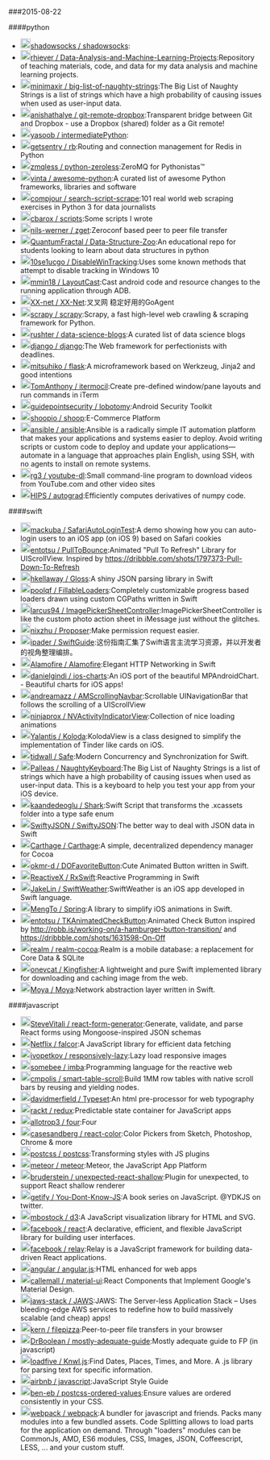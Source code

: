 ###2015-08-22

####python
* <img src='https://avatars0.githubusercontent.com/u/1073082?v=3&s=40' height='20' width='20'>[shadowsocks / shadowsocks](https://github.com/shadowsocks/shadowsocks):
* <img src='https://avatars3.githubusercontent.com/u/1719223?v=3&s=40' height='20' width='20'>[rhiever / Data-Analysis-and-Machine-Learning-Projects](https://github.com/rhiever/Data-Analysis-and-Machine-Learning-Projects):Repository of teaching materials, code, and data for my data analysis and machine learning projects.
* <img src='https://avatars3.githubusercontent.com/u/2179708?v=3&s=40' height='20' width='20'>[minimaxir / big-list-of-naughty-strings](https://github.com/minimaxir/big-list-of-naughty-strings):The Big List of Naughty Strings is a list of strings which have a high probability of causing issues when used as user-input data.
* <img src='https://avatars3.githubusercontent.com/u/3526486?v=3&s=40' height='20' width='20'>[anishathalye / git-remote-dropbox](https://github.com/anishathalye/git-remote-dropbox):Transparent bridge between Git and Dropbox - use a Dropbox (shared) folder as a Git remote!
* <img src='https://avatars0.githubusercontent.com/u/3696393?v=3&s=40' height='20' width='20'>[yasoob / intermediatePython](https://github.com/yasoob/intermediatePython):
* <img src='https://avatars1.githubusercontent.com/u/7396?v=3&s=40' height='20' width='20'>[getsentry / rb](https://github.com/getsentry/rb):Routing and connection management for Redis in Python
* <img src='https://avatars1.githubusercontent.com/u/375149?v=3&s=40' height='20' width='20'>[zmqless / python-zeroless](https://github.com/zmqless/python-zeroless):ZeroMQ for Pythonistas™
* <img src='https://avatars3.githubusercontent.com/u/652070?v=3&s=40' height='20' width='20'>[vinta / awesome-python](https://github.com/vinta/awesome-python):A curated list of awesome Python frameworks, libraries and software
* <img src='https://avatars1.githubusercontent.com/u/121520?v=3&s=40' height='20' width='20'>[compjour / search-script-scrape](https://github.com/compjour/search-script-scrape):101 real world web scraping exercises in Python 3 for data journalists
* <img src='https://avatars3.githubusercontent.com/u/416031?v=3&s=40' height='20' width='20'>[cbarox / scripts](https://github.com/cbarox/scripts):Some scripts I wrote
* <img src='https://avatars0.githubusercontent.com/u/88704?v=3&s=40' height='20' width='20'>[nils-werner / zget](https://github.com/nils-werner/zget):Zeroconf based peer to peer file transfer
* <img src='https://avatars2.githubusercontent.com/u/2875790?v=3&s=40' height='20' width='20'>[QuantumFractal / Data-Structure-Zoo](https://github.com/QuantumFractal/Data-Structure-Zoo):An educational repo for students looking to learn about data structures in python
* <img src='https://avatars3.githubusercontent.com/u/605854?v=3&s=40' height='20' width='20'>[10se1ucgo / DisableWinTracking](https://github.com/10se1ucgo/DisableWinTracking):Uses some known methods that attempt to disable tracking in Windows 10
* <img src='https://avatars0.githubusercontent.com/u/748883?v=3&s=40' height='20' width='20'>[mmin18 / LayoutCast](https://github.com/mmin18/LayoutCast):Cast android code and resource changes to the running application through ADB.
* <img src='https://avatars2.githubusercontent.com/u/10395528?v=3&s=40' height='20' width='20'>[XX-net / XX-Net](https://github.com/XX-net/XX-Net):叉叉网 稳定好用的GoAgent
* <img src='https://avatars3.githubusercontent.com/u/185212?v=3&s=40' height='20' width='20'>[scrapy / scrapy](https://github.com/scrapy/scrapy):Scrapy, a fast high-level web crawling & scraping framework for Python.
* <img src='https://avatars2.githubusercontent.com/u/3187951?v=3&s=40' height='20' width='20'>[rushter / data-science-blogs](https://github.com/rushter/data-science-blogs):A curated list of data science blogs
* <img src='https://avatars3.githubusercontent.com/u/180401?v=3&s=40' height='20' width='20'>[django / django](https://github.com/django/django):The Web framework for perfectionists with deadlines.
* <img src='https://avatars1.githubusercontent.com/u/7396?v=3&s=40' height='20' width='20'>[mitsuhiko / flask](https://github.com/mitsuhiko/flask):A microframework based on Werkzeug, Jinja2 and good intentions
* <img src='https://avatars3.githubusercontent.com/u/966003?v=3&s=40' height='20' width='20'>[TomAnthony / itermocil](https://github.com/TomAnthony/itermocil):Create pre-defined window/pane layouts and run commands in iTerm
* <img src='https://avatars1.githubusercontent.com/u/5272323?v=3&s=40' height='20' width='20'>[guidepointsecurity / lobotomy](https://github.com/guidepointsecurity/lobotomy):Android Security Toolkit
* <img src='https://avatars3.githubusercontent.com/u/58669?v=3&s=40' height='20' width='20'>[shoopio / shoop](https://github.com/shoopio/shoop):E-Commerce Platform
* <img src='https://avatars3.githubusercontent.com/u/17700?v=3&s=40' height='20' width='20'>[ansible / ansible](https://github.com/ansible/ansible):Ansible is a radically simple IT automation platform that makes your applications and systems easier to deploy. Avoid writing scripts or custom code to deploy and update your applications— automate in a language that approaches plain English, using SSH, with no agents to install on remote systems.
* <img src='https://avatars1.githubusercontent.com/u/779568?v=3&s=40' height='20' width='20'>[rg3 / youtube-dl](https://github.com/rg3/youtube-dl):Small command-line program to download videos from YouTube.com and other video sites
* <img src='https://avatars0.githubusercontent.com/u/8833761?v=3&s=40' height='20' width='20'>[HIPS / autograd](https://github.com/HIPS/autograd):Efficiently computes derivatives of numpy code.

####swift
* <img src='https://avatars2.githubusercontent.com/u/28465?v=3&s=40' height='20' width='20'>[mackuba / SafariAutoLoginTest](https://github.com/mackuba/SafariAutoLoginTest):A demo showing how you can auto-login users to an iOS app (on iOS 9) based on Safari cookies
* <img src='https://avatars3.githubusercontent.com/u/2075801?v=3&s=40' height='20' width='20'>[entotsu / PullToBounce](https://github.com/entotsu/PullToBounce):Animated "Pull To Refresh" Library for UIScrollView. Inspired by https://dribbble.com/shots/1797373-Pull-Down-To-Refresh
* <img src='https://avatars2.githubusercontent.com/u/5456481?v=3&s=40' height='20' width='20'>[hkellaway / Gloss](https://github.com/hkellaway/Gloss):A shiny JSON parsing library in Swift
* <img src='https://avatars1.githubusercontent.com/u/7887319?v=3&s=40' height='20' width='20'>[poolqf / FillableLoaders](https://github.com/poolqf/FillableLoaders):Completely customizable progress based loaders drawn using custom CGPaths written in Swift
* <img src='https://avatars3.githubusercontent.com/u/762049?v=3&s=40' height='20' width='20'>[larcus94 / ImagePickerSheetController](https://github.com/larcus94/ImagePickerSheetController):ImagePickerSheetController is like the custom photo action sheet in iMessage just without the glitches.
* <img src='https://avatars0.githubusercontent.com/u/435208?v=3&s=40' height='20' width='20'>[nixzhu / Proposer](https://github.com/nixzhu/Proposer):Make permission request easier.
* <img src='https://avatars0.githubusercontent.com/u/373016?v=3&s=40' height='20' width='20'>[ipader / SwiftGuide](https://github.com/ipader/SwiftGuide):这份指南汇集了Swift语言主流学习资源，并以开发者的视角整理编排。
* <img src='https://avatars3.githubusercontent.com/u/7659?v=3&s=40' height='20' width='20'>[Alamofire / Alamofire](https://github.com/Alamofire/Alamofire):Elegant HTTP Networking in Swift
* <img src='https://avatars1.githubusercontent.com/u/366926?v=3&s=40' height='20' width='20'>[danielgindi / ios-charts](https://github.com/danielgindi/ios-charts):An iOS port of the beautiful MPAndroidChart. - Beautiful charts for iOS apps!
* <img src='https://avatars0.githubusercontent.com/u/570797?v=3&s=40' height='20' width='20'>[andreamazz / AMScrollingNavbar](https://github.com/andreamazz/AMScrollingNavbar):Scrollable UINavigationBar that follows the scrolling of a UIScrollView
* <img src='https://avatars0.githubusercontent.com/u/4948012?v=3&s=40' height='20' width='20'>[ninjaprox / NVActivityIndicatorView](https://github.com/ninjaprox/NVActivityIndicatorView):Collection of nice loading animations
* <img src='https://avatars0.githubusercontent.com/u/839819?v=3&s=40' height='20' width='20'>[Yalantis / Koloda](https://github.com/Yalantis/Koloda):KolodaView is a class designed to simplify the implementation of Tinder like cards on iOS.
* <img src='https://avatars0.githubusercontent.com/u/1156077?v=3&s=40' height='20' width='20'>[tidwall / Safe](https://github.com/tidwall/Safe):Modern Concurrency and Synchronization for Swift.
* <img src='https://avatars3.githubusercontent.com/u/48797?v=3&s=40' height='20' width='20'>[Palleas / NaughtyKeyboard](https://github.com/Palleas/NaughtyKeyboard):The Big List of Naughty Strings is a list of strings which have a high probability of causing issues when used as user-input data. This is a keyboard to help you test your app from your iOS device.
* <img src='https://avatars2.githubusercontent.com/u/1566836?v=3&s=40' height='20' width='20'>[kaandedeoglu / Shark](https://github.com/kaandedeoglu/Shark):Swift Script that transforms the .xcassets folder into a type safe enum
* <img src='https://avatars0.githubusercontent.com/u/272929?v=3&s=40' height='20' width='20'>[SwiftyJSON / SwiftyJSON](https://github.com/SwiftyJSON/SwiftyJSON):The better way to deal with JSON data in Swift
* <img src='https://avatars1.githubusercontent.com/u/432536?v=3&s=40' height='20' width='20'>[Carthage / Carthage](https://github.com/Carthage/Carthage):A simple, decentralized dependency manager for Cocoa
* <img src='https://avatars0.githubusercontent.com/u/4679138?v=3&s=40' height='20' width='20'>[okmr-d / DOFavoriteButton](https://github.com/okmr-d/DOFavoriteButton):Cute Animated Button written in Swift.
* <img src='https://avatars3.githubusercontent.com/u/1641148?v=3&s=40' height='20' width='20'>[ReactiveX / RxSwift](https://github.com/ReactiveX/RxSwift):Reactive Programming in Swift
* <img src='https://avatars2.githubusercontent.com/u/573856?v=3&s=40' height='20' width='20'>[JakeLin / SwiftWeather](https://github.com/JakeLin/SwiftWeather):SwiftWeather is an iOS app developed in Swift language.
* <img src='https://avatars3.githubusercontent.com/u/1065452?v=3&s=40' height='20' width='20'>[MengTo / Spring](https://github.com/MengTo/Spring):A library to simplify iOS animations in Swift.
* <img src='https://avatars3.githubusercontent.com/u/2075801?v=3&s=40' height='20' width='20'>[entotsu / TKAnimatedCheckButton](https://github.com/entotsu/TKAnimatedCheckButton):Animated Check Button inspired by http://robb.is/working-on/a-hamburger-button-transition/ and https://dribbble.com/shots/1631598-On-Off
* <img src='https://avatars1.githubusercontent.com/u/474794?v=3&s=40' height='20' width='20'>[realm / realm-cocoa](https://github.com/realm/realm-cocoa):Realm is a mobile database: a replacement for Core Data & SQLite
* <img src='https://avatars1.githubusercontent.com/u/1019875?v=3&s=40' height='20' width='20'>[onevcat / Kingfisher](https://github.com/onevcat/Kingfisher):A lightweight and pure Swift implemented library for downloading and caching image from the web.
* <img src='https://avatars0.githubusercontent.com/u/498212?v=3&s=40' height='20' width='20'>[Moya / Moya](https://github.com/Moya/Moya):Network abstraction layer written in Swift.

####javascript
* <img src='https://avatars2.githubusercontent.com/u/4956356?v=3&s=40' height='20' width='20'>[SteveVitali / react-form-generator](https://github.com/SteveVitali/react-form-generator):Generate, validate, and parse React forms using Mongoose-inspired JSON schemas
* <img src='https://avatars1.githubusercontent.com/u/4458174?v=3&s=40' height='20' width='20'>[Netflix / falcor](https://github.com/Netflix/falcor):A JavaScript library for efficient data fetching
* <img src='None' height='20' width='20'>[ivopetkov / responsively-lazy](https://github.com/ivopetkov/responsively-lazy):Lazy load responsive images
* <img src='https://avatars3.githubusercontent.com/u/8467?v=3&s=40' height='20' width='20'>[somebee / imba](https://github.com/somebee/imba):Programming language for the reactive web
* <img src='https://avatars0.githubusercontent.com/u/170063?v=3&s=40' height='20' width='20'>[cmpolis / smart-table-scroll](https://github.com/cmpolis/smart-table-scroll):Build 1MM row tables with native scroll bars by reusing and yielding nodes.
* <img src='https://avatars1.githubusercontent.com/u/747928?v=3&s=40' height='20' width='20'>[davidmerfield / Typeset](https://github.com/davidmerfield/Typeset):An html pre-proces­sor for web ty­pog­ra­phy
* <img src='https://avatars3.githubusercontent.com/u/810438?v=3&s=40' height='20' width='20'>[rackt / redux](https://github.com/rackt/redux):Predictable state container for JavaScript apps
* <img src='https://avatars3.githubusercontent.com/u/4640420?v=3&s=40' height='20' width='20'>[allotrop3 / four](https://github.com/allotrop3/four):Four
* <img src='https://avatars1.githubusercontent.com/u/4633636?v=3&s=40' height='20' width='20'>[casesandberg / react-color](https://github.com/casesandberg/react-color):Color Pickers from Sketch, Photoshop, Chrome & more
* <img src='https://avatars1.githubusercontent.com/u/19343?v=3&s=40' height='20' width='20'>[postcss / postcss](https://github.com/postcss/postcss):Transforming styles with JS plugins
* <img src='https://avatars1.githubusercontent.com/u/16724?v=3&s=40' height='20' width='20'>[meteor / meteor](https://github.com/meteor/meteor):Meteor, the JavaScript App Platform
* <img src='https://avatars3.githubusercontent.com/u/91716?v=3&s=40' height='20' width='20'>[bruderstein / unexpected-react-shallow](https://github.com/bruderstein/unexpected-react-shallow):Plugin for unexpected, to support React shallow renderer
* <img src='https://avatars0.githubusercontent.com/u/150330?v=3&s=40' height='20' width='20'>[getify / You-Dont-Know-JS](https://github.com/getify/You-Dont-Know-JS):A book series on JavaScript. @YDKJS on twitter.
* <img src='https://avatars2.githubusercontent.com/u/230541?v=3&s=40' height='20' width='20'>[mbostock / d3](https://github.com/mbostock/d3):A JavaScript visualization library for HTML and SVG.
* <img src='https://avatars3.githubusercontent.com/u/8445?v=3&s=40' height='20' width='20'>[facebook / react](https://github.com/facebook/react):A declarative, efficient, and flexible JavaScript library for building user interfaces.
* <img src='https://avatars0.githubusercontent.com/u/13243?v=3&s=40' height='20' width='20'>[facebook / relay](https://github.com/facebook/relay):Relay is a JavaScript framework for building data-driven React applications.
* <img src='https://avatars3.githubusercontent.com/u/216296?v=3&s=40' height='20' width='20'>[angular / angular.js](https://github.com/angular/angular.js):HTML enhanced for web apps
* <img src='https://avatars0.githubusercontent.com/u/2007468?v=3&s=40' height='20' width='20'>[callemall / material-ui](https://github.com/callemall/material-ui):React Components that Implement Google's Material Design.
* <img src='https://avatars0.githubusercontent.com/u/2752551?v=3&s=40' height='20' width='20'>[jaws-stack / JAWS](https://github.com/jaws-stack/JAWS):JAWS: The Server-less Application Stack – Uses bleeding-edge AWS services to redefine how to build massively scalable (and cheap) apps!
* <img src='https://avatars3.githubusercontent.com/u/11469?v=3&s=40' height='20' width='20'>[kern / filepizza](https://github.com/kern/filepizza):Peer-to-peer file transfers in your browser
* <img src='https://avatars0.githubusercontent.com/u/28562?v=3&s=40' height='20' width='20'>[DrBoolean / mostly-adequate-guide](https://github.com/DrBoolean/mostly-adequate-guide):Mostly adequate guide to FP (in javascript)
* <img src='https://avatars2.githubusercontent.com/u/5818776?v=3&s=40' height='20' width='20'>[loadfive / Knwl.js](https://github.com/loadfive/Knwl.js):Find Dates, Places, Times, and More. A .js library for parsing text for specific information.
* <img src='https://avatars1.githubusercontent.com/u/339208?v=3&s=40' height='20' width='20'>[airbnb / javascript](https://github.com/airbnb/javascript):JavaScript Style Guide
* <img src='https://avatars2.githubusercontent.com/u/1282980?v=3&s=40' height='20' width='20'>[ben-eb / postcss-ordered-values](https://github.com/ben-eb/postcss-ordered-values):Ensure values are ordered consistently in your CSS.
* <img src='https://avatars3.githubusercontent.com/u/1365881?v=3&s=40' height='20' width='20'>[webpack / webpack](https://github.com/webpack/webpack):A bundler for javascript and friends. Packs many modules into a few bundled assets. Code Splitting allows to load parts for the application on demand. Through "loaders" modules can be CommonJs, AMD, ES6 modules, CSS, Images, JSON, Coffeescript, LESS, ... and your custom stuff.
